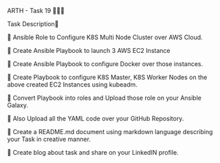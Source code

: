 ARTH - Task 19 👨🏻‍💻

Task Description📄

📌 Ansible Role to Configure K8S Multi Node Cluster over AWS Cloud.

🔅 Create Ansible Playbook to launch 3 AWS EC2 Instance

🔅 Create Ansible Playbook to configure Docker over those instances.

🔅 Create Playbook to configure K8S Master, K8S Worker Nodes on the above created EC2 Instances using kubeadm.

🔅 Convert Playbook into roles and Upload those role on your Ansible Galaxy. 

🔅 Also Upload all the YAML code over your GitHub Repository.

🔅 Create a README.md document using markdown language describing your Task in creative manner.

🔅 Create blog about task and share on your LinkedIN profile.
